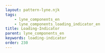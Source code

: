 ```yaml
---
layout: pattern-lyne.njk
tags: 
    - lyne_components_en
    - lyne_components_loading_indicator_en
title: Loading-Indicator
parent: lyne_components_en
keywords: loading-indicator
order: 230
---
```

